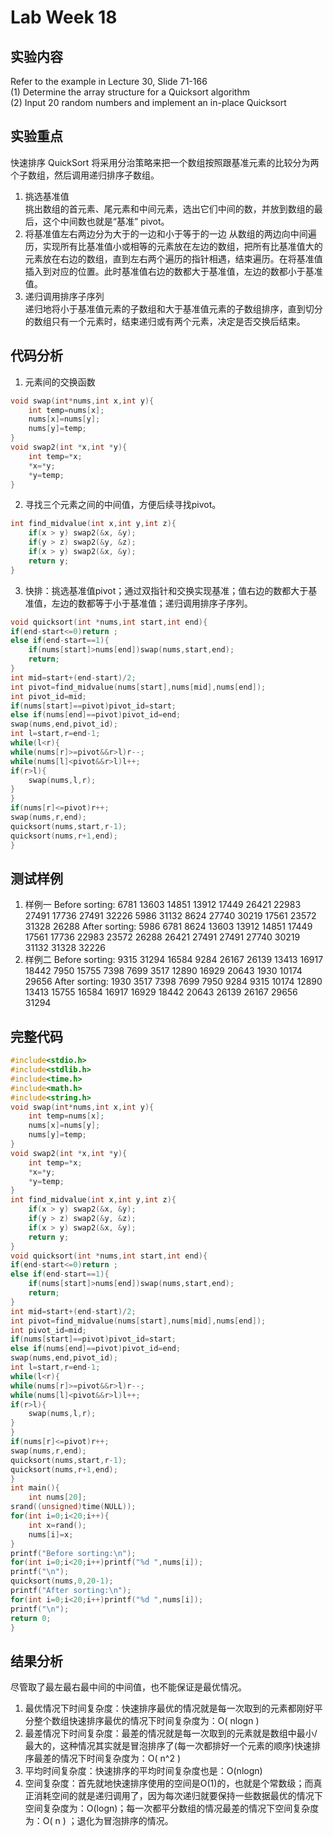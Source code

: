 # Lab Week 18
## 实验内容
Refer to the example in Lecture 30, Slide 71-166  
(1) Determine the array structure for a Quicksort algorithm  
(2) Input 20 random numbers and implement an in-place Quicksort
## 实验重点
快速排序 QuickSort 将采用分治策略来把一个数组按照跟基准元素的比较分为两个子数组，然后调用递归排序子数组。 
1. 挑选基准值  
挑出数组的首元素、尾元素和中间元素，选出它们中间的数，并放到数组的最后，这个中间数也就是“基准” pivot。 
2. 将基准值左右两边分为大于的一边和小于等于的一边
从数组的两边向中间遍历，实现所有比基准值小或相等的元素放在左边的数组，把所有比基准值大的元素放在右边的数组，直到左右两个遍历的指针相遇，结束遍历。在将基准值插入到对应的位置。此时基准值右边的数都大于基准值，左边的数都小于基准值。
3. 递归调用排序子序列  
递归地将小于基准值元素的子数组和大于基准值元素的子数组排序，直到切分的数组只有一个元素时，结束递归或有两个元素，决定是否交换后结束。  
## 代码分析 
1. 元素间的交换函数
```c
void swap(int*nums,int x,int y){
    int temp=nums[x];
    nums[x]=nums[y];
    nums[y]=temp;
}
void swap2(int *x,int *y){
    int temp=*x;
    *x=*y;
    *y=temp;
}
```
2. 寻找三个元素之间的中间值，方便后续寻找pivot。
```c
int find_midvalue(int x,int y,int z){
    if(x > y) swap2(&x, &y);
	if(y > z) swap2(&y, &z);
	if(x > y) swap2(&x, &y);
	return y;
}
```
3. 快排：挑选基准值pivot；通过双指针和交换实现基准；值右边的数都大于基准值，左边的数都等于小于基准值；递归调用排序子序列。  
```c
void quicksort(int *nums,int start,int end){
if(end-start<=0)return ;
else if(end-start==1){
    if(nums[start]>nums[end])swap(nums,start,end);
    return;
}
int mid=start+(end-start)/2;
int pivot=find_midvalue(nums[start],nums[mid],nums[end]);
int pivot_id=mid;
if(nums[start]==pivot)pivot_id=start;
else if(nums[end]==pivot)pivot_id=end;
swap(nums,end,pivot_id);
int l=start,r=end-1;
while(l<r){
while(nums[r]>=pivot&&r>l)r--;
while(nums[l]<pivot&&r>l)l++;
if(r>l){
    swap(nums,l,r);
}
}
if(nums[r]<=pivot)r++;
swap(nums,r,end);
quicksort(nums,start,r-1);
quicksort(nums,r+1,end);
}
```
## 测试样例
1. 样例一
Before sorting:
6781 13603 14851 13912 17449 26421 22983 27491 17736 27491 32226 5986 31132 8624 27740 30219 17561 23572 31328 26288
After sorting:
5986 6781 8624 13603 13912 14851 17449 17561 17736 22983 23572 26288 26421 27491 27491 27740 30219 31132 31328 32226
1. 样例二
Before sorting:
9315 31294 16584 9284 26167 26139 13413 16917 18442 7950 15755 7398 7699 3517 12890 16929 20643 1930 10174 29656
After sorting:
1930 3517 7398 7699 7950 9284 9315 10174 12890 13413 15755 16584 16917 16929 18442 20643 26139 26167 29656 31294
## 完整代码
```c
#include<stdio.h>
#include<stdlib.h>
#include<time.h>
#include<math.h>
#include<string.h>
void swap(int*nums,int x,int y){
    int temp=nums[x];
    nums[x]=nums[y];
    nums[y]=temp;
}
void swap2(int *x,int *y){
    int temp=*x;
    *x=*y;
    *y=temp;
}
int find_midvalue(int x,int y,int z){
    if(x > y) swap2(&x, &y);
	if(y > z) swap2(&y, &z);
	if(x > y) swap2(&x, &y);
	return y;
}
void quicksort(int *nums,int start,int end){
if(end-start<=0)return ;
else if(end-start==1){
    if(nums[start]>nums[end])swap(nums,start,end);
    return;
}
int mid=start+(end-start)/2;
int pivot=find_midvalue(nums[start],nums[mid],nums[end]);
int pivot_id=mid;
if(nums[start]==pivot)pivot_id=start;
else if(nums[end]==pivot)pivot_id=end;
swap(nums,end,pivot_id);
int l=start,r=end-1;
while(l<r){
while(nums[r]>=pivot&&r>l)r--;
while(nums[l]<pivot&&r>l)l++;
if(r>l){
    swap(nums,l,r);
}
}
if(nums[r]<=pivot)r++;
swap(nums,r,end);
quicksort(nums,start,r-1);
quicksort(nums,r+1,end);
}
int main(){
    int nums[20];
srand((unsigned)time(NULL));
for(int i=0;i<20;i++){
    int x=rand();
    nums[i]=x;
}
printf("Before sorting:\n");
for(int i=0;i<20;i++)printf("%d ",nums[i]);
printf("\n");
quicksort(nums,0,20-1);
printf("After sorting:\n");
for(int i=0;i<20;i++)printf("%d ",nums[i]);
printf("\n");
return 0;
}
```
## 结果分析 
尽管取了最左最右最中间的中间值，也不能保证是最优情况。
1. 最优情况下时间复杂度：快速排序最优的情况就是每一次取到的元素都刚好平分整个数组快速排序最优的情况下时间复杂度为：O( nlogn )
2. 最差情况下时间复杂度：最差的情况就是每一次取到的元素就是数组中最小/最大的，这种情况其实就是冒泡排序了(每一次都排好一个元素的顺序)快速排序最差的情况下时间复杂度为：O( n^2 )
3. 平均时间复杂度：快速排序的平均时间复杂度也是：O(nlogn)
4. 空间复杂度：首先就地快速排序使用的空间是O(1)的，也就是个常数级；而真正消耗空间的就是递归调用了，因为每次递归就要保持一些数据最优的情况下空间复杂度为：O(logn)；每一次都平分数组的情况最差的情况下空间复杂度为：O( n ) ；退化为冒泡排序的情况。


